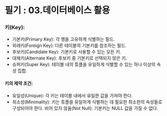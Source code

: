 # 필기 : 03.데이터베이스 활용

### 키(Key):
- 기본키(Primary Key): 각 행을 고유하게 식별하는 필드.
- 외래키(Foreign Key): 다른 테이블의 기본키를 참조하는 필드.
- 후보키(Candidate Key): 기본키로 사용할 수 있는 모든 키.
- 대체키(Alternate Key): 후보키 중 기본키로 선택되지 않은 키.
- 슈퍼키(Super Key): 테이블 내의 튜플을 유일하게 식별할 수 있는 하나 이상의 속성 집합.

#### 키의 제약 조건:
- 유일성(Unique): 각 키는 테이블 내에서 유일한 값을 가져야 한다.
- 최소성(Minimality): 키는 튜플을 유일하게 식별하는 데 필요한 최소한의 속성들로 구성되어야 한다.
비어 있지 않음(Not Null): 기본키는 NULL 값을 가질 수 없다.